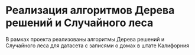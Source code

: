 # Реализация алгоритмов Дерева решений и Случайного леса

В рамках проекта реализованы алгоритмы Дерева решений и Случайного леса для датасета с записями о домах в штате Калифорния
